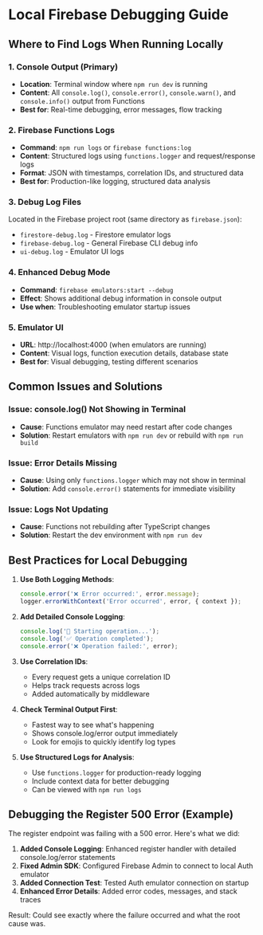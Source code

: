 # Local Firebase Debugging Guide

## Where to Find Logs When Running Locally

### 1. **Console Output (Primary)**
- **Location**: Terminal window where `npm run dev` is running
- **Content**: All `console.log()`, `console.error()`, `console.warn()`, and `console.info()` output from Functions
- **Best for**: Real-time debugging, error messages, flow tracking

### 2. **Firebase Functions Logs**
- **Command**: `npm run logs` or `firebase functions:log`
- **Content**: Structured logs using `functions.logger` and request/response logs
- **Format**: JSON with timestamps, correlation IDs, and structured data
- **Best for**: Production-like logging, structured data analysis

### 3. **Debug Log Files**
Located in the Firebase project root (same directory as `firebase.json`):
- `firestore-debug.log` - Firestore emulator logs
- `firebase-debug.log` - General Firebase CLI debug info
- `ui-debug.log` - Emulator UI logs

### 4. **Enhanced Debug Mode**
- **Command**: `firebase emulators:start --debug`
- **Effect**: Shows additional debug information in console output
- **Use when**: Troubleshooting emulator startup issues

### 5. **Emulator UI**
- **URL**: http://localhost:4000 (when emulators are running)
- **Content**: Visual logs, function execution details, database state
- **Best for**: Visual debugging, testing different scenarios

## Common Issues and Solutions

### Issue: console.log() Not Showing in Terminal
- **Cause**: Functions emulator may need restart after code changes
- **Solution**: Restart emulators with `npm run dev` or rebuild with `npm run build`

### Issue: Error Details Missing
- **Cause**: Using only `functions.logger` which may not show in terminal
- **Solution**: Add `console.error()` statements for immediate visibility

### Issue: Logs Not Updating
- **Cause**: Functions not rebuilding after TypeScript changes
- **Solution**: Restart the dev environment with `npm run dev`

## Best Practices for Local Debugging

1. **Use Both Logging Methods**:
   ```typescript
   console.error('❌ Error occurred:', error.message);
   logger.errorWithContext('Error occurred', error, { context });
   ```

2. **Add Detailed Console Logging**:
   ```typescript
   console.log('🔄 Starting operation...');
   console.log('✅ Operation completed');
   console.error('❌ Operation failed:', error);
   ```

3. **Use Correlation IDs**:
   - Every request gets a unique correlation ID
   - Helps track requests across logs
   - Added automatically by middleware

4. **Check Terminal Output First**:
   - Fastest way to see what's happening
   - Shows console.log/error output immediately
   - Look for emojis to quickly identify log types

5. **Use Structured Logs for Analysis**:
   - Use `functions.logger` for production-ready logging
   - Include context data for better debugging
   - Can be viewed with `npm run logs`

## Debugging the Register 500 Error (Example)

The register endpoint was failing with a 500 error. Here's what we did:

1. **Added Console Logging**: Enhanced register handler with detailed console.log/error statements
2. **Fixed Admin SDK**: Configured Firebase Admin to connect to local Auth emulator
3. **Added Connection Test**: Tested Auth emulator connection on startup
4. **Enhanced Error Details**: Added error codes, messages, and stack traces

Result: Could see exactly where the failure occurred and what the root cause was.
